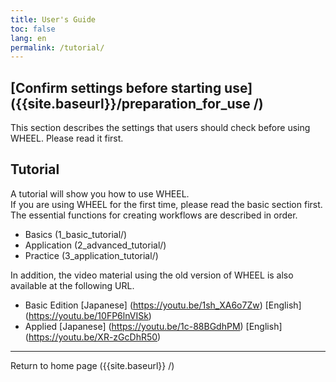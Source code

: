 ```yaml
---
title: User's Guide
toc: false
lang: en
permalink: /tutorial/
---
```


## [Confirm settings before starting use] ({{site.baseurl}}/preparation_for_use /)
This section describes the settings that users should check before using WHEEL. Please read it first.

## Tutorial
A tutorial will show you how to use WHEEL.  
If you are using WHEEL for the first time, please read the basic section first. The essential functions for creating workflows are described in order.
 * Basics (1_basic_tutorial/)
 * Application (2_advanced_tutorial/)
 * Practice (3_application_tutorial/)

In addition, the video material using the old version of WHEEL is also available at the following URL.  
 * Basic Edition [Japanese] (https://youtu.be/1sh_XA6o7Zw) [English] (https://youtu.be/10FP6lnVISk)  
 * Applied [Japanese] (https://youtu.be/1c-88BGdhPM) [English] (https://youtu.be/XR-zGcDhR50)



--------
Return to home page ({{site.baseurl}} /)
